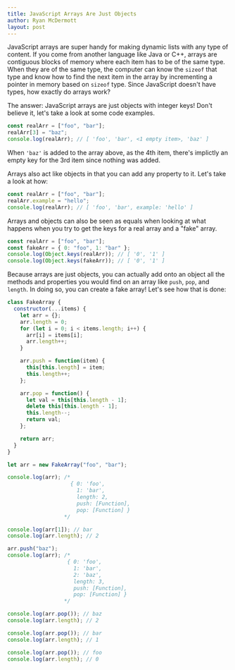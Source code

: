 ```yaml
---
title: JavaScript Arrays Are Just Objects 
author: Ryan McDermott
layout: post
---
```


JavaScript arrays are super handy for making dynamic lists with any type of
content. If you come from another language like Java or C++, arrays are
contiguous blocks of memory where each item has to be of the same type. When
they are of the same type, the computer can know the `sizeof` that type and know
how to find the next item in the array by incrementing a pointer in memory based
on `sizeof` type. Since JavaScript doesn't have types, how exactly do arrays
work?

The answer: JavaScript arrays are just objects with integer keys! Don't believe
it, let's take a look at some code examples.

```javascript
const realArr = ["foo", "bar"];
realArr[3] = "baz";
console.log(realArr); // [ 'foo', 'bar', <1 empty item>, 'baz' ]
```

When `'baz'` is added to the array above, as the 4th item, there's implictly an
empty key for the 3rd item since nothing was added.

Arrays also act like objects in that you can add any property to it. Let's take
a look at how:

```javascript
const realArr = ["foo", "bar"];
realArr.example = "hello";
console.log(realArr); // [ 'foo', 'bar', example: 'hello' ]
```

Arrays and objects can also be seen as equals when looking at what happens when
you try to get the keys for a real array and a "fake" array.

```javascript
const realArr = ["foo", "bar"];
const fakeArr = { 0: "foo", 1: "bar" };
console.log(Object.keys(realArr)); // [ '0', '1' ]
console.log(Object.keys(fakeArr)); // [ '0', '1' ]
```

Because arrays are just objects, you can actually add onto an object all the
methods and properties you would find on an array like `push`, `pop`, and
`length`. In doing so, you can create a fake array! Let's see how that is done:

```javascript
class FakeArray {
  constructor(...items) {
    let arr = {};
    arr.length = 0;
    for (let i = 0; i < items.length; i++) {
      arr[i] = items[i];
      arr.length++;
    }

    arr.push = function(item) {
      this[this.length] = item;
      this.length++;
    };

    arr.pop = function() {
      let val = this[this.length - 1];
      delete this[this.length - 1];
      this.length--;
      return val;
    };

    return arr;
  }
}

let arr = new FakeArray("foo", "bar");

console.log(arr); /*
                    { 0: 'foo',
                      1: 'bar',
                      length: 2,
                      push: [Function],
                      pop: [Function] }
                  */

console.log(arr[1]); // bar
console.log(arr.length); // 2

arr.push("baz");
console.log(arr); /*
                   { 0: 'foo',
                     1: 'bar',
                     2: 'baz',
                     length: 3,
                     push: [Function],
                     pop: [Function] }
                  */

console.log(arr.pop()); // baz
console.log(arr.length); // 2

console.log(arr.pop()); // bar
console.log(arr.length); // 1

console.log(arr.pop()); // foo
console.log(arr.length); // 0
```
